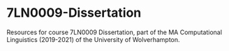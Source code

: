 # 7LN0009-Dissertation

Resources for course 7LN0009 Dissertation, part of the MA Computational Linguistics (2019-2021) of the University of Wolverhampton.
